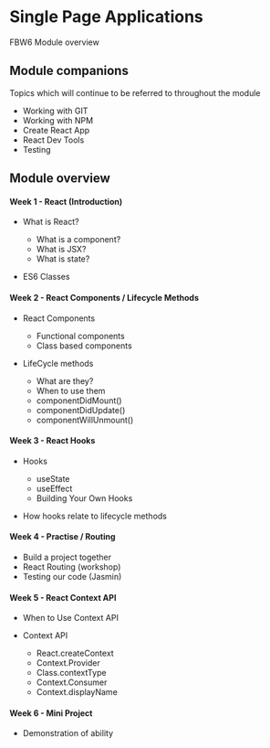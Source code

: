 # Single Page Applications

FBW6 Module overview

## Module companions

Topics which will continue to be referred to throughout the module

- Working with GIT
- Working with NPM
- Create React App
- React Dev Tools
- Testing

## Module overview

#### Week 1 - React (Introduction)

+ What is React?
    - What is a component?
    - What is JSX?
    - What is state?
    
+ ES6 Classes

#### Week 2 - React Components / Lifecycle Methods

+ React Components
    - Functional components
    - Class based components

+ LifeCycle methods
    - What are they?
    - When to use them
    - componentDidMount()
    - componentDidUpdate()
    - componentWillUnmount()

#### Week 3 - React Hooks

+ Hooks
    - useState
    - useEffect
    - Building Your Own Hooks
    
+ How hooks relate to lifecycle methods

#### Week 4 -  Practise / Routing

+ Build a project together
+ React Routing (workshop)
+ Testing our code (Jasmin)

#### Week 5 - React Context API

+ When to Use Context API

+ Context API
    - React.createContext
    - Context.Provider
    - Class.contextType
    - Context.Consumer
    - Context.displayName

#### Week 6 - Mini Project

+ Demonstration of ability
